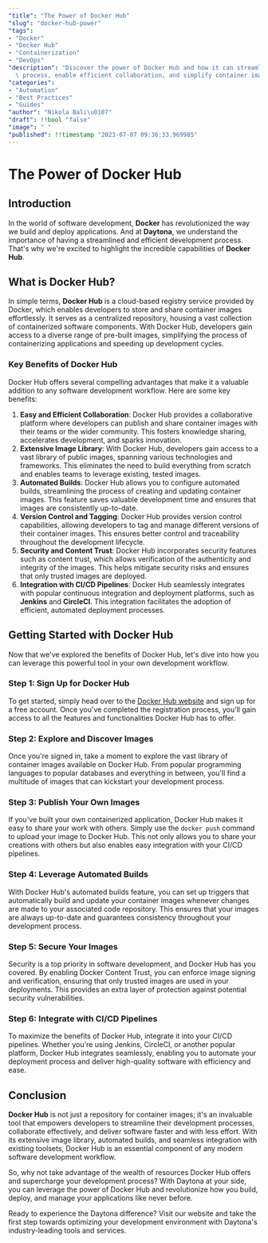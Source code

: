 ```yaml
---
"title": "The Power of Docker Hub"
"slug": "docker-hub-power"
"tags":
- "Docker"
- "Docker Hub"
- "Containerization"
- "DevOps"
"description": "Discover the power of Docker Hub and how it can streamline your development\
  \ process, enable efficient collaboration, and simplify container image management."
"categories":
- "Automation"
- "Best Practices"
- "Guides"
"author": "Nikola Bali\u0107"
"draft": !!bool "false"
"image": " "
"published": !!timestamp "2023-07-07 09:36:33.969985"
---
```

# **The Power of Docker Hub**

## Introduction

In the world of software development, **Docker** has revolutionized the way we build and deploy applications. And at **Daytona**, we understand the importance of having a streamlined and efficient development process. That's why we're excited to highlight the incredible capabilities of **Docker Hub**. 

## What is Docker Hub?

In simple terms, **Docker Hub** is a cloud-based registry service provided by Docker, which enables developers to store and share container images effortlessly. It serves as a centralized repository, housing a vast collection of containerized software components. With Docker Hub, developers gain access to a diverse range of pre-built images, simplifying the process of containerizing applications and speeding up development cycles. 

### Key Benefits of Docker Hub
Docker Hub offers several compelling advantages that make it a valuable addition to any software development workflow. Here are some key benefits:

1. **Easy and Efficient Collaboration**: Docker Hub provides a collaborative platform where developers can publish and share container images with their teams or the wider community. This fosters knowledge sharing, accelerates development, and sparks innovation.
2. **Extensive Image Library**: With Docker Hub, developers gain access to a vast library of public images, spanning various technologies and frameworks. This eliminates the need to build everything from scratch and enables teams to leverage existing, tested images.
3. **Automated Builds**: Docker Hub allows you to configure automated builds, streamlining the process of creating and updating container images. This feature saves valuable development time and ensures that images are consistently up-to-date.
4. **Version Control and Tagging**: Docker Hub provides version control capabilities, allowing developers to tag and manage different versions of their container images. This ensures better control and traceability throughout the development lifecycle.
5. **Security and Content Trust**: Docker Hub incorporates security features such as content trust, which allows verification of the authenticity and integrity of the images. This helps mitigate security risks and ensures that only trusted images are deployed.
6. **Integration with CI/CD Pipelines**: Docker Hub seamlessly integrates with popular continuous integration and deployment platforms, such as **Jenkins** and **CircleCI**. This integration facilitates the adoption of efficient, automated deployment processes.

## Getting Started with Docker Hub

Now that we've explored the benefits of Docker Hub, let's dive into how you can leverage this powerful tool in your own development workflow.

### Step 1: Sign Up for Docker Hub

To get started, simply head over to the [Docker Hub website](https://hub.docker.com/) and sign up for a free account. Once you've completed the registration process, you'll gain access to all the features and functionalities Docker Hub has to offer.

### Step 2: Explore and Discover Images

Once you're signed in, take a moment to explore the vast library of container images available on Docker Hub. From popular programming languages to popular databases and everything in between, you'll find a multitude of images that can kickstart your development process.

### Step 3: Publish Your Own Images

If you've built your own containerized application, Docker Hub makes it easy to share your work with others. Simply use the `docker push` command to upload your image to Docker Hub. This not only allows you to share your creations with others but also enables easy integration with your CI/CD pipelines.

### Step 4: Leverage Automated Builds

With Docker Hub's automated builds feature, you can set up triggers that automatically build and update your container images whenever changes are made to your associated code repository. This ensures that your images are always up-to-date and guarantees consistency throughout your development process.

### Step 5: Secure Your Images

Security is a top priority in software development, and Docker Hub has you covered. By enabling Docker Content Trust, you can enforce image signing and verification, ensuring that only trusted images are used in your deployments. This provides an extra layer of protection against potential security vulnerabilities.

### Step 6: Integrate with CI/CD Pipelines

To maximize the benefits of Docker Hub, integrate it into your CI/CD pipelines. Whether you're using Jenkins, CircleCI, or another popular platform, Docker Hub integrates seamlessly, enabling you to automate your deployment process and deliver high-quality software with efficiency and ease.

## Conclusion

**Docker Hub** is not just a repository for container images; it's an invaluable tool that empowers developers to streamline their development processes, collaborate effectively, and deliver software faster and with less effort. With its extensive image library, automated builds, and seamless integration with existing toolsets, Docker Hub is an essential component of any modern software development workflow.

So, why not take advantage of the wealth of resources Docker Hub offers and supercharge your development process? With Daytona at your side, you can leverage the power of Docker Hub and revolutionize how you build, deploy, and manage your applications like never before.

Ready to experience the Daytona difference? Visit our website and take the first step towards optimizing your development environment with Daytona's industry-leading tools and services.